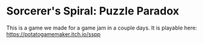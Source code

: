 # Sorcerer's Spiral: Puzzle Paradox
This is a game we made for a game jam in a couple days. It is playable here: https://potatogamemaker.itch.io/sspp
 
